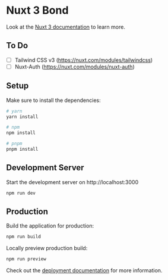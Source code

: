 # Nuxt 3 Bond

Look at the [Nuxt 3 documentation](https://nuxt.com/docs/getting-started/introduction) to learn more.


## To Do
- [ ] Tailwind CSS v3 (https://nuxt.com/modules/tailwindcss)
- [ ] Nuxt-Auth (https://nuxt.com/modules/nuxt-auth)

## Setup

Make sure to install the dependencies:

```bash
# yarn
yarn install

# npm
npm install

# pnpm
pnpm install
```

## Development Server

Start the development server on http://localhost:3000

```bash
npm run dev
```

## Production

Build the application for production:

```bash
npm run build
```

Locally preview production build:

```bash
npm run preview
```

Check out the [deployment documentation](https://nuxt.com/docs/getting-started/deployment) for more information.

